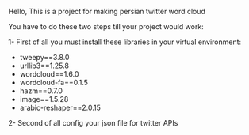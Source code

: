 Hello,
This is a project for making persian twitter word cloud

You have to do these two steps till your project would work:

1- First of all you must install these libraries in your virtual environment:
- tweepy==3.8.0
- urllib3==1.25.8
- wordcloud==1.6.0
- wordcloud-fa==0.1.5
- hazm==0.7.0
- image==1.5.28
- arabic-reshaper==2.0.15

2- Second of all config your json file for twitter APIs
